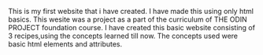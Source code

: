 This is my first website that i have created.
I have made this using only html basics.
This wesite was a project as a part of the curriculum of THE ODIN PROJECT foundation course.
I have created this basic website consisting of 3 recipes,using the concepts learned till now.
The concepts used were basic html elements and attributes.